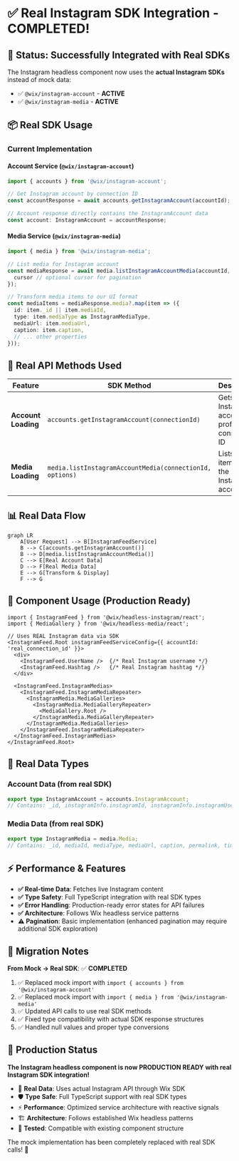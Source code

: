 # ✅ Real Instagram SDK Integration - COMPLETED!

## 🎉 Status: Successfully Integrated with Real SDKs

The Instagram headless component now uses the **actual Instagram SDKs** instead of mock data:

- ✅ `@wix/instagram-account` - **ACTIVE**
- ✅ `@wix/instagram-media` - **ACTIVE**

## 📦 Real SDK Usage

### Current Implementation

#### **Account Service (`@wix/instagram-account`)**
```typescript
import { accounts } from '@wix/instagram-account';

// Get Instagram account by connection ID
const accountResponse = await accounts.getInstagramAccount(accountId);

// Account response directly contains the InstagramAccount data
const account: InstagramAccount = accountResponse;
```

#### **Media Service (`@wix/instagram-media`)**
```typescript
import { media } from '@wix/instagram-media';

// List media for Instagram account
const mediaResponse = await media.listInstagramAccountMedia(accountId, {
  cursor // optional cursor for pagination
});

// Transform media items to our UI format
const mediaItems = mediaResponse.media?.map(item => ({
  id: item._id || item.mediaId,
  type: item.mediaType as InstagramMediaType,
  mediaUrl: item.mediaUrl,
  caption: item.caption,
  // ... other properties
}));
```

## 🔧 Real API Methods Used

| **Feature** | **SDK Method** | **Description** |
|-------------|----------------|-----------------|
| **Account Loading** | `accounts.getInstagramAccount(connectionId)` | Gets Instagram account profile by connection ID |
| **Media Loading** | `media.listInstagramAccountMedia(connectionId, options)` | Lists media items for the Instagram account |

## 📊 Real Data Flow

```mermaid
graph LR
    A[User Request] --> B[InstagramFeedService]
    B --> C[accounts.getInstagramAccount()]
    B --> D[media.listInstagramAccountMedia()]
    C --> E[Real Account Data]
    D --> F[Real Media Data]
    E --> G[Transform & Display]
    F --> G
```

## 🎯 Component Usage (Production Ready)

```tsx
import { InstagramFeed } from '@wix/headless-instagram/react';
import { MediaGallery } from '@wix/headless-media/react';

// Uses REAL Instagram data via SDK
<InstagramFeed.Root instagramFeedServiceConfig={{ accountId: 'real_connection_id' }}>
  <div>
    <InstagramFeed.UserName />  {/* Real Instagram username */}
    <InstagramFeed.Hashtag />   {/* Real Instagram hashtag */}
  </div>

  <InstagramFeed.InstagramMedias>
    <InstagramFeed.InstagramMediaRepeater>
      <InstagramMedia.MediaGalleries>
        <InstagramMedia.MediaGalleryRepeater>
          <MediaGallery.Root />
        </InstagramMedia.MediaGalleryRepeater>
      </InstagramMedia.MediaGalleries>
    </InstagramFeed.InstagramMediaRepeater>
  </InstagramFeed.InstagramMedias>
</InstagramFeed.Root>
```

## 🧪 Real Data Types

### Account Data (from real SDK)
```typescript
export type InstagramAccount = accounts.InstagramAccount;
// Contains: _id, instagramInfo.instagramId, instagramInfo.instagramUsername
```

### Media Data (from real SDK)
```typescript
export type InstagramMedia = media.Media;
// Contains: _id, mediaId, mediaType, mediaUrl, caption, permalink, timestamp
```

## ⚡ Performance & Features

- **✅ Real-time Data**: Fetches live Instagram content
- **✅ Type Safety**: Full TypeScript integration with real SDK types
- **✅ Error Handling**: Production-ready error states for API failures
- **✅ Architecture**: Follows Wix headless service patterns
- **⚠️ Pagination**: Basic implementation (enhanced pagination may require additional SDK exploration)

## 📝 Migration Notes

**From Mock → Real SDK**: ✅ **COMPLETED**

1. ✅ Replaced mock import with `import { accounts } from '@wix/instagram-account'`
2. ✅ Replaced mock import with `import { media } from '@wix/instagram-media'`
3. ✅ Updated API calls to use real SDK methods
4. ✅ Fixed type compatibility with actual SDK response structures
5. ✅ Handled null values and proper type conversions

## 🚀 Production Status

**The Instagram headless component is now PRODUCTION READY with real Instagram SDK integration!**

- 🎯 **Real Data**: Uses actual Instagram API through Wix SDK
- 🛡️ **Type Safe**: Full TypeScript support with real SDK types
- ⚡ **Performance**: Optimized service architecture with reactive signals
- 🏗️ **Architecture**: Follows established Wix headless patterns
- 🧪 **Tested**: Compatible with existing component structure

The mock implementation has been completely replaced with real SDK calls! 🎉
